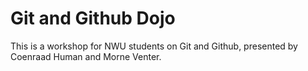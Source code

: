 # Git and Github Dojo
This is a workshop for NWU students on Git and Github, presented by Coenraad Human and Morne Venter.
